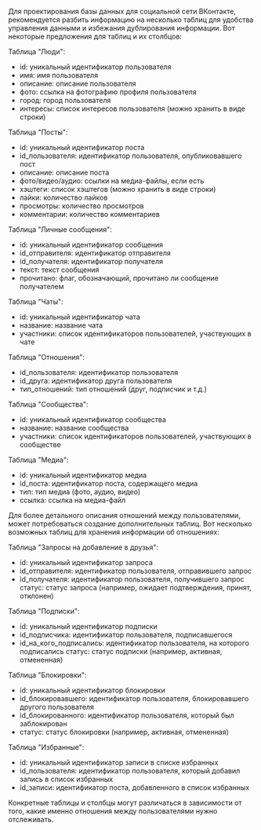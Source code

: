Для проектирования базы данных для социальной сети ВКонтакте, рекомендуется разбить информацию на несколько таблиц для удобства управления данными и избежания дублирования информации. Вот некоторые предложения для таблиц и их столбцов:

Таблица "Люди":
- id: уникальный идентификатор пользователя
- имя: имя пользователя
- описание: описание пользователя
- фото: ссылка на фотографию профиля пользователя
- город: город пользователя
- интересы: список интересов пользователя (можно хранить в виде строки)

Таблица "Посты":
- id: уникальный идентификатор поста
- id_пользователя: идентификатор пользователя, опубликовавшего пост
- описание: описание поста
- фото/видео/аудио: ссылки на медиа-файлы, если есть
- хэштеги: список хэштегов (можно хранить в виде строки)
- лайки: количество лайков
- просмотры: количество просмотров
- комментарии: количество комментариев

Таблица "Личные сообщения":
- id: уникальный идентификатор сообщения
- id_отправителя: идентификатор отправителя
- id_получателя: идентификатор получателя
- текст: текст сообщения
- прочитано: флаг, обозначающий, прочитано ли сообщение получателем

Таблица "Чаты":
- id: уникальный идентификатор чата
- название: название чата
- участники: список идентификаторов пользователей, участвующих в чате

Таблица "Отношения":
- id_пользователя: идентификатор пользователя
- id_друга: идентификатор друга пользователя
- тип_отношений: тип отношений (друг, подписчик и т.д.)

Таблица "Сообщества":
- id: уникальный идентификатор сообщества
- название: название сообщества
- участники: список идентификаторов пользователей, участвующих в сообществе

Таблица "Медиа":
- id: уникальный идентификатор медиа
- id_поста: идентификатор поста, содержащего медиа
- тип: тип медиа (фото, аудио, видео)
- ссылка: ссылка на медиа-файл

Для более детального описания отношений между пользователями, может потребоваться создание дополнительных таблиц. Вот несколько возможных таблиц для хранения информации об отношениях:

Таблица "Запросы на добавление в друзья":
- id: уникальный идентификатор запроса
- id_отправителя: идентификатор пользователя, отправившего запрос
- id_получателя: идентификатор пользователя, получившего запрос
статус: статус запроса (например, ожидает подтверждения, принят, отклонен)

Таблица "Подписки":
- id: уникальный идентификатор подписки
- id_подписчика: идентификатор пользователя, подписавшегося
- id_на_кого_подписались: идентификатор пользователя, на которого подписались
статус: статус подписки (например, активная, отмененная)

Таблица "Блокировки":
- id: уникальный идентификатор блокировки
- id_блокировавшего: идентификатор пользователя, блокировавшего другого пользователя
- id_блокированного: идентификатор пользователя, который был заблокирован
- статус: статус блокировки (например, активная, отмененная)

Таблица "Избранные":
- id: уникальный идентификатор записи в списке избранных
- id_пользователя: идентификатор пользователя, который добавил запись в список избранных
- id_записи: идентификатор поста, добавленного в список избранных

Конкретные таблицы и столбцы могут различаться в зависимости от того, какие именно отношения между пользователями нужно отслеживать.